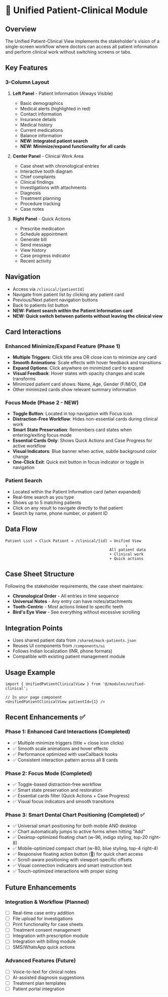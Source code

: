 # 🏥 Unified Patient-Clinical Module

## Overview
The Unified Patient-Clinical View implements the stakeholder's vision of a single-screen workflow where doctors can access all patient information and perform clinical work without switching screens or tabs.

## Key Features

### 3-Column Layout
1. **Left Panel** - Patient Information (Always Visible)
   - Basic demographics
   - Medical alerts (highlighted in red)
   - Contact information
   - Insurance details
   - Medical history
   - Current medications
   - Balance information
   - **NEW: Integrated patient search**
   - **NEW: Minimize/expand functionality for all cards**

2. **Center Panel** - Clinical Work Area
   - Case sheet with chronological entries
   - Interactive tooth diagram
   - Chief complaints
   - Clinical findings
   - Investigations with attachments
   - Diagnosis
   - Treatment planning
   - Procedure tracking
   - Case notes

3. **Right Panel** - Quick Actions
   - Prescribe medication
   - Schedule appointment
   - Generate bill
   - Send message
   - View history
   - Case progress indicator
   - Recent activity

## Navigation
- Access via `/clinical/[patientId]`
- Navigate from patient list by clicking any patient card
- Previous/Next patient navigation buttons
- Back to patients list button
- **NEW: Patient search within the Patient Information card**
- **NEW: Quick switch between patients without leaving the clinical view**

## Card Interactions
### Enhanced Minimize/Expand Feature (Phase 1)
- **Multiple Triggers**: Click title area OR close icon to minimize any card
- **Smooth Animations**: Scale effects with hover feedback and transitions
- **Expand Options**: Click anywhere on minimized card to expand
- **Visual Feedback**: Hover states with opacity changes and scale transforms
- Minimized patient card shows: Name, Age, Gender (F/M/O), ID#
- Other minimized cards show relevant summary information

### Focus Mode (Phase 2 - NEW)
- **Toggle Button**: Located in top navigation with Focus icon
- **Distraction-Free Workflow**: Hides non-essential cards during clinical work
- **Smart State Preservation**: Remembers card states when entering/exiting focus mode
- **Essential Cards Only**: Shows Quick Actions and Case Progress for active workflow
- **Visual Indicators**: Blue banner when active, subtle background color change
- **One-Click Exit**: Quick exit button in focus indicator or toggle in navigation

### Patient Search
- Located within the Patient Information card (when expanded)
- Real-time search as you type
- Shows up to 5 matching patients
- Click on any result to navigate directly to that patient
- Search by name, phone number, or patient ID

## Data Flow
```
Patient List → Click Patient → /clinical/[id] → Unified View
                                                     ↓
                                              All patient data
                                              + Clinical work
                                              + Quick actions
```

## Case Sheet Structure
Following the stakeholder requirements, the case sheet maintains:
- **Chronological Order** - All entries in time sequence
- **Universal Notes** - Any entry can have notes/attachments
- **Tooth-Centric** - Most actions linked to specific teeth
- **Bird's Eye View** - See everything without excessive scrolling

## Integration Points
- Uses shared patient data from `/shared/mock-patients.json`
- Reuses UI components from `/components/ui`
- Follows Indian localization (INR, phone formats)
- Compatible with existing patient management module

## Usage Example
```tsx
import { UnifiedPatientClinicalView } from '@/modules/unified-clinical';

// In your page component
<UnifiedPatientClinicalView patientId={1} />
```

## Recent Enhancements ✅

### Phase 1: Enhanced Card Interactions (Completed)
- ✅ Multiple minimize triggers (title + close icon clicks)
- ✅ Smooth scale animations and hover effects
- ✅ Performance optimized with useCallback hooks
- ✅ Consistent interaction pattern across all 8 cards

### Phase 2: Focus Mode (Completed) 
- ✅ Toggle-based distraction-free workflow
- ✅ Smart state preservation and restoration
- ✅ Essential cards filter (Quick Actions + Case Progress)
- ✅ Visual focus indicators and smooth transitions

### Phase 3: Smart Dental Chart Positioning (Completed) ✅
- ✅ Universal smart positioning for both mobile AND desktop
- ✅ Chart automatically jumps to active forms when hitting "Add"
- ✅ Desktop-optimized floating chart (w-96, indigo styling, top-20 right-8)
- ✅ Mobile-optimized compact chart (w-80, blue styling, top-4 right-4)
- ✅ Responsive floating action button (🦷) for quick chart access
- ✅ Scroll-aware positioning with viewport-specific offsets
- ✅ Visual connection indicators and smart instruction text
- ✅ Touch-optimized interactions with proper sizing

## Future Enhancements

### Integration & Workflow (Planned)
- [ ] Real-time case entry addition
- [ ] File upload for investigations
- [ ] Print functionality for case sheets
- [ ] Treatment consent management
- [ ] Integration with prescription module
- [ ] Integration with billing module
- [ ] SMS/WhatsApp quick actions

### Advanced Features (Future)
- [ ] Voice-to-text for clinical notes
- [ ] AI-assisted diagnosis suggestions
- [ ] Treatment plan templates
- [ ] Patient portal integration
